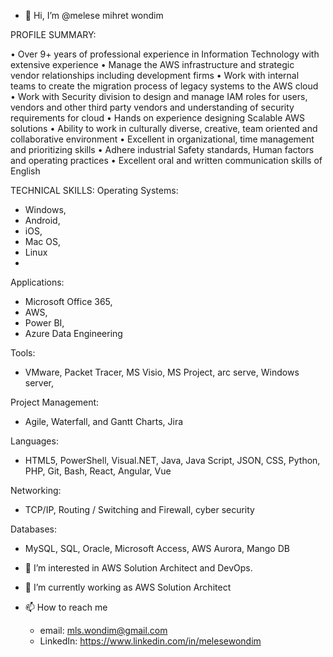 - 👋 Hi, I’m @melese mihret wondim

PROFILE SUMMARY:

•	Over 9+ years of professional experience in Information Technology with extensive experience 
•	Manage the AWS infrastructure and strategic vendor relationships including development firms
•	Work with internal teams to create the migration process of legacy systems to the AWS cloud
•	Work with Security division to design and manage IAM roles for users, vendors and other third party vendors and understanding of security requirements for cloud
•	Hands on experience designing Scalable AWS solutions
•	Ability to work in culturally diverse, creative, team oriented and collaborative environment
•	Excellent in organizational, time management and prioritizing skills 
•	Adhere industrial Safety standards, Human factors and operating practices
•	Excellent oral and written communication skills of English

TECHNICAL SKILLS:
Operating Systems:
- Windows, 
- Android,
- iOS, 
- Mac OS, 
- Linux
-
Applications:

- Microsoft Office 365, 
- AWS, 
- Power BI, 
- Azure Data Engineering

Tools:  
- VMware, Packet Tracer, MS Visio, MS Project, arc serve, Windows server,

Project Management:
- Agile, Waterfall, and Gantt Charts, Jira

Languages:
- HTML5, PowerShell, Visual.NET, Java, Java Script, JSON, CSS, Python, PHP, Git, Bash, React, Angular, Vue

Networking:
- TCP/IP, Routing / Switching and Firewall, cyber security

Databases:
- MySQL, SQL, Oracle, Microsoft Access, AWS Aurora, Mango DB


- 👀 I’m interested in AWS Solution Architect and DevOps.
- 🌱 I’m currently working as AWS Solution Architect

- 📫 How to reach me 
  - email: mls.wondim@gmail.com
  - LinkedIn: https://www.linkedin.com/in/melesewondim

<!---
melesemihret/melesemihret is a ✨ special ✨ repository because its `README.md` (this file) appears on your GitHub profile.
You can click the Preview link to take a look at your changes.
--->
